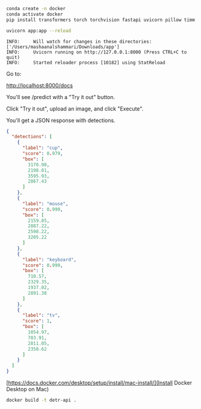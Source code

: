```bash
conda create -n docker
conda activate docker
pip install transformers torch torchvision fastapi uvicorn pillow timm python-multipart
```

```bash
uvicorn app:app --reload
```

```console
INFO:     Will watch for changes in these directories: ['/Users/mashaanalshammari/Downloads/app']
INFO:     Uvicorn running on http://127.0.0.1:8000 (Press CTRL+C to quit)
INFO:     Started reloader process [10182] using StatReload
```

Go to:

[http://localhost:8000/docs](http://localhost:8000/docs)

You'll see /predict with a "Try it out" button.

Click "Try it out", upload an image, and click "Execute".

You'll get a JSON response with detections.

```json
{
  "detections": [
    {
      "label": "cup",
      "score": 0.979,
      "box": [
        3170.98,
        2198.01,
        3595.93,
        2867.43
      ]
    },
    {
      "label": "mouse",
      "score": 0.999,
      "box": [
        2159.85,
        2887.22,
        2598.22,
        3205.22
      ]
    },
    {
      "label": "keyboard",
      "score": 0.999,
      "box": [
        710.57,
        2329.35,
        1937.02,
        2891.38
      ]
    },
    {
      "label": "tv",
      "score": 1,
      "box": [
        1054.97,
        783.91,
        2811.05,
        2358.62
      ]
    }
  ]
}
```

[https://docs.docker.com/desktop/setup/install/mac-install/](Install Docker Desktop on Mac)

```bash
docker build -t detr-api .
```
